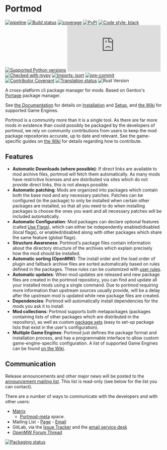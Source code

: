 # Portmod

[![pipeline](https://gitlab.com/portmod/portmod/badges/master/pipeline.svg)](https://gitlab.com/portmod/portmod/-/commits/master)
[![Build status](https://ci.appveyor.com/api/projects/status/73nlk92oj22jbyfj/branch/master?svg=true&passingText=Windows%20OK&failingText=windows%20failed)](https://ci.appveyor.com/project/portmod/portmod/branch/master)
[![coverage](https://gitlab.com/portmod/portmod/badges/master/coverage.svg)](https://gitlab.com/portmod/portmod/-/commits/master)
[![PyPI](https://img.shields.io/pypi/v/portmod)](https://pypi.org/project/portmod/)
[![Code style: black](https://img.shields.io/badge/code%20style-black-000000.svg)](https://github.com/psf/black)
[![Supported Python
versions](https://img.shields.io/pypi/pyversions/portmod.svg)](https://pypi.org/project/portmod/)
[![Chat](https://img.shields.io/matrix/portmod:matrix.org)](https://matrix.to/#/#portmod:matrix.org)
[![Checked with mypy](http://www.mypy-lang.org/static/mypy_badge.svg)](http://mypy-lang.org/)
[![Imports: isort](https://img.shields.io/badge/%20imports-isort-%231674b1?style=flat&labelColor=ef8336)](https://pycqa.github.io/isort/)
[![pre-commit](https://img.shields.io/badge/pre--commit-enabled-brightgreen?logo=pre-commit&logoColor=white)](https://github.com/pre-commit/pre-commit)
[![Contributor Covenant](https://img.shields.io/badge/Contributor%20Covenant-2.1-4baaaa.svg)](code_of_conduct.md)
[![Translation status](https://hosted.weblate.org/widgets/portmod/-/portmod/svg-badge.svg)](https://hosted.weblate.org/engage/portmod/)
![Rust Version](https://img.shields.io/badge/rustc-1.60+-blue.svg)

A cross-platform cli package manager for mods. Based on Gentoo's [Portage](https://wiki.gentoo.org/wiki/Portage) package manager.

See [the Documentation](https://portmod.readthedocs.io/en/stable/) for details on [Installation](https://portmod.readthedocs.io/en/stable/install/index.html) and [Setup](https://portmod.readthedocs.io/en/stable/setup.html), and [the Wiki](https://gitlab.com/portmod/portmod/-/wikis/home) for supported Game Engines.

Portmod is a community more than it is a single tool. As there are far more mods in existence than could possibly be packaged by the developers of portmod, we rely on community contributions from users to keep the mod package repositories accurate, up to date and relevant. See the game-specific guides on [the Wiki](https://gitlab.com/portmod/portmod/-/wikis/home) for details regarding how to contribute.

## Features

- **Automatic Downloads (where possible)**: If direct links are available to mod archive files, portmod will fetch them automatically. As many mods have restrictive licenses and are distributed via sites which do not provide direct links, this is not always possible.
- **Automatic patching**: Mods are organized into packages which contain both the base mod and any necessary patches. Patches can be configured (in the package) to only be installed when certain other packages are installed, so that all you need to do when installing packages is choose the ones you want and all necessary patches will be included automatically.
- **Automatic Configuration**: Mod packages can declare optional features (called [Use Flags](https://portmod.readthedocs.io/en/stable/concepts/use-flags.html)), which can either be independently enabled/disabled (local flags), or enabled/disabled along with other packages which share the same feature (global flags).
- **Structure Awareness**: Portmod's package files contain information about the directory structure of the archives which explain precisely how the mod should be installed.
- **Automatic sorting (OpenMW)**: The install order and the load order of plugin and fallback archive files are sorted automatically based on rules defined in the packages. These rules can be customized with [user rules](https://gitlab.com/portmod/portmod/-/wikis/OpenMW/user-sorting-rules).
- **Automatic updates**: When mod updates are released and new package files are created in the portmod repository, you can find and update all your installed mods using a single command. Due to portmod requiring more information than upstream sources usually provide, will be a delay after the upstream mod is updated while new package files are created.
- **Dependencies**: Portmod will automatically install dependencies for the mods you ask it to install.
- **Mod collections**: Portmod supports both metapackages (packages containing lists of other packages which are distributed in the repository), as well as custom [package sets](https://portmod.readthedocs.io/en/stable/concepts/sets.html) (easy to set-up package lists that exist in the user's configuration).
- **Multiple Game Engines**: Portmod just defines the package format and installation process, and has a programmable interface to allow custom game-engine-specific configuration. A list of supported Game Engines can be found [on the Wiki](https://gitlab.com/portmod/portmod/-/wikis/home#architectures).

## Communication

Release announcements and other major news will be posted to the [announcement mailing list](https://lists.sr.ht/~bmw/portmod-announce). This list is read-only (see below for the list you can contact).

There are a number of ways to communicate with the developers and with other users:

- [Matrix](https://matrix.to/#/+portmod:matrix.org)
  - [Portmod-meta](https://matrix.to/#/#portmod-meta:matrix.org) space.
- Mailing List - [Page](https://lists.sr.ht/~bmw/portmod) - [Email](mailto:~bmw/portmod@lists.sr.ht)
- GitLab, via the [Issue Tracker](https://gitlab.com/portmod/portmod/-/issues) and the [email service desk](mailto:incoming+portmod-portmod-9660349-issue-@incoming.gitlab.com)
- [OpenMW Forum Thread](https://forum.openmw.org/viewtopic.php?f=40&t=5875)

[![Packaging status](https://repology.org/badge/vertical-allrepos/portmod.svg)](https://repology.org/project/portmod/versions)
